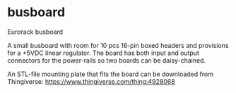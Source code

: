 # busboard
Eurorack busboard

A small busboard with room for 10 pcs 16-pin boxed headers and provisions for a +5VDC linear regulator. 
The board has both input and output connectors for the power-rails so two boards can be daisy-chained.

An STL-file mounting plate that fits the board can be downloaded from Thingiverse:
https://www.thingiverse.com/thing:4928068

